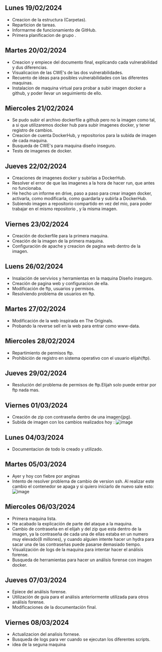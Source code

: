 
 ## Lunes 19/02/2024
 
- Creacion de la estructura (Carpetas).
- Reparticion de tareas.
- Informarme de funcionamiento de GitHub.
- Primera planificacion de grupo .

 ## Martes 20/02/2024
 
- Creacion y empiece del documento final, explicando cada vulnerabilidad y dus diferencias.
- Visualicacion de las CWE's de las dos vulnerabilidades.
- Recuento de ideas para posibles vulnerabilidades con las diferentes maquinas.
- Instalacion de maquina virtual para probar a subir imagen docker a github, y poder llevar un seguimiento de ello.

 ## Miercoles 21/02/2024

- Se pudo subir el archivo dockerfile a github pero no la imagen como tal, a si que utilizaremos docker hub para subir imagenes docker, y tener registro de cambios.
- Creacion de cuenta DockerHub, y repositorios para la subida de imagen de cada maquina.
- Busqueda de CWE's para maquina diseño inseguro.
- Tests de imagenes de docker.

 ## Jueves 22/02/2024

 - Creaciones de imagenes docker y subirlas a DockerHub.
 - Resolver el error de que las imagenes a la hora de hacer run, que antes no funcionaba.
 - He hecho un informe en drive, paso a paso para crear imagen docker, activarla, como modificarla, como guardarla y subirla a DockerHub.
 - Subiendo imagen a repositorio compartido en vez del mio, para poder trabajar en el mismo repositorio , y la misma imagen.

 ## Viernes 23/02/2024

 - Creación de dockerfile para la primera maquina. 
 - Creación de la imagen de la primera maquina.
 - Configuración de apache y creacion de pagina web dentro de la imagen.

## Luens 26/02/2024

- Insalación de servivios y herramientas en la maquina Diseño inseguro.
- Creación de pagina web y configuracion de ella.
- Modificación de ftp, usuarios y permisos.
- Resolviendo problema de usuarios en ftp.

## Martes 27/02/2024

- Modificación de la web inspirada en The Originals.
- Probando la reverse sell en la web para entrar como www-data.

## Miercoles 28/02/2024

- Repartimiento de permisos ftp.
- Prohibición de registro en sistema operativo con el usuario elijah(ftp).

## Jueves 29/02/2024

- Resolución del problema de permisos de ftp.Elijah solo puede entrar por ftp nada mas.

## Viernes 01/03/2024

- Creación de zip con contraseña dentro de una imagen(jpg).
- Subida de imagen con los cambios realizados hoy :
![image](https://github.com/Dani-ITB24/Proyecto-Final/assets/157145186/0b72577a-b692-4cbc-bc4c-bc9673d5f1f1)

## Lunes 04/03/2024

- Documentacion de todo lo creado y utilizado.

## Martes 05/03/2024

- Ayer y hoy con fiebre por anginas
- Intento de resolver problema de cambio de version ssh. Al realizar este cambio el contenedor se apaga y si quiero iniciarlo de nuevo sale esto:
  ![image](https://github.com/Dani-ITB24/Proyecto-Final/assets/157145186/84489cba-d651-4142-b29c-26f8251b8fc5)

## Miercoles 06/03/2024

- Primera maquina lista.
- He acabado la explicación de parte del ataque a la maquina.
- Cambio de contraseña en el elijah y del zip que esta dentro de la imagen, ya la contraseña de cada una de ellas estaba en un numero muy elevado(8 millones), y cuando alguien intente hacer un hydra para sacar una de las contraseñas puede pasarse demasiado tiempo.
- Visualización de logs de la maquina para intentar hacer el análisis forense.
- Busqueda de herramientas para hacer un análisis forense con imagen docker.

## Jueves 07/03/2024

- Epiece del análisis forense.
- Utilización de guia para el análisis anteriormente utilizada para otros análisis forense.
- Modificaciones de la documentación final.

## Viernes 08/03/2024

- Actualizacion del analisis fornese.
- Busqueda de logs para ver cuando se ejecutan los diferentes scripts.
- idea de la seguna maquina
